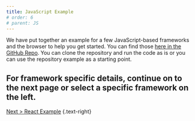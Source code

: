 ```yaml
---
title: JavaScript Example
# order: 6
# parent: JS
---
```

We have put together an example for a few JavaScript-based frameworks and the browser to help you get started. You can find those [here in the GitHub Repo](https://github.com/exceptionless/Exceptionless.JavaScript/tree/master/example). You can clone the repository and run the code as is or you can use the repository example as a starting point.

For framework specific details, continue on to the next page or select a specific framework on the left. 
---

[Next > React Example](react-example.md) {.text-right}